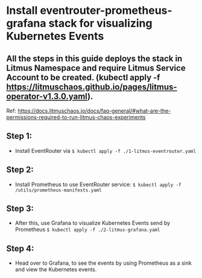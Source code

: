 
# Install eventrouter-prometheus-grafana stack for visualizing Kubernetes Events

## All the steps in this guide deploys the stack in Litmus Namespace and require Litmus Service Account to be created. (kubectl apply -f https://litmuschaos.github.io/pages/litmus-operator-v1.3.0.yaml). 
Ref: https://docs.litmuschaos.io/docs/faq-general/#what-are-the-permissions-required-to-run-litmus-chaos-experiments


## Step 1:

- Install EventRouter via 
    `$ kubectl apply -f ./1-litmus-eventrouter.yaml`

## Step 2:

- Install Prometheus to use EventRouter service:
    `$ kubectl apply -f /utils/prometheus-manifests.yaml`

## Step 3:

- After this, use Grafana to visualize Kubernetes Events send by Prometheus
    `$ kubectl apply -f ./2-litmus-grafana.yaml`

## Step 4:

- Head over to Grafana, to see the events by using Prometheus as a sink and view the Kubernetes events.